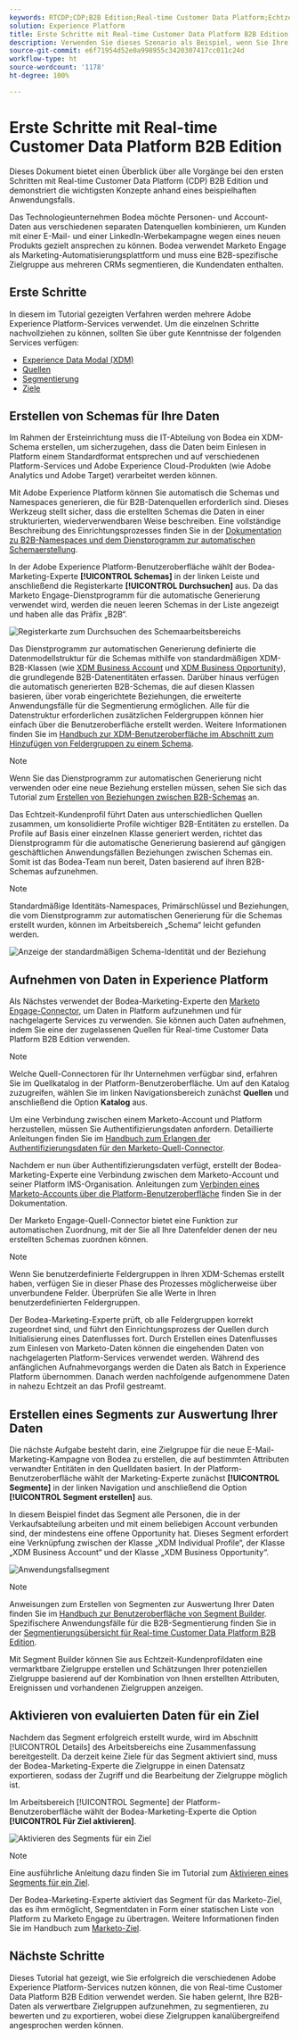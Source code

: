 ```yaml
---
keywords: RTCDP;CDP;B2B Edition;Real-time Customer Data Platform;Echtzeit-Kundendatenplattform;Real-time CDP;B2B;CDP
solution: Experience Platform
title: Erste Schritte mit Real-time Customer Data Platform B2B Edition
description: Verwenden Sie dieses Szenario als Beispiel, wenn Sie Ihre Implementierung von Real-Time Customer Data Platform einrichten.
source-git-commit: e6f71954d52e0a998955c3420307417cc011c24d
workflow-type: ht
source-wordcount: '1178'
ht-degree: 100%

---
```


# Erste Schritte mit Real-time Customer Data Platform B2B Edition

Dieses Dokument bietet einen Überblick über alle Vorgänge bei den ersten Schritten mit Real-time Customer Data Platform (CDP) B2B Edition und demonstriert die wichtigsten Konzepte anhand eines beispielhaften Anwendungsfalls.

Das Technologieunternehmen Bodea möchte Personen- und Account-Daten aus verschiedenen separaten Datenquellen kombinieren, um Kunden mit einer E-Mail- und einer LinkedIn-Werbekampagne wegen eines neuen Produkts gezielt ansprechen zu können. Bodea verwendet Marketo Engage als Marketing-Automatisierungsplattform und muss eine B2B-spezifische Zielgruppe aus mehreren CRMs segmentieren, die Kundendaten enthalten.

## Erste Schritte

In diesem im Tutorial gezeigten Verfahren werden mehrere Adobe Experience Platform-Services verwendet. Um die einzelnen Schritte nachvollziehen zu können, sollten Sie über gute Kenntnisse der folgenden Services verfügen:

- [Experience Data Modal (XDM)](../xdm/home.md)
- [Quellen](../sources/home.md)
- [Segmentierung](../segmentation/home.md)
- [Ziele](../destinations/home.md)

## Erstellen von Schemas für Ihre Daten

Im Rahmen der Ersteinrichtung muss die IT-Abteilung von Bodea ein XDM-Schema erstellen, um sicherzugehen, dass die Daten beim Einlesen in Platform einem Standardformat entsprechen und auf verschiedenen Platform-Services und Adobe Experience Cloud-Produkten (wie Adobe Analytics und Adobe Target) verarbeitet werden können.

Mit Adobe Experience Platform können Sie automatisch die Schemas und Namespaces generieren, die für B2B-Datenquellen erforderlich sind. Dieses Werkzeug stellt sicher, dass die erstellten Schemas die Daten in einer strukturierten, wiederverwendbaren Weise beschreiben. Eine vollständige Beschreibung des Einrichtungsprozesses finden Sie in der [Dokumentation zu B2B-Namespaces und dem Dienstprogramm zur automatischen Schemaerstellung](../sources/connectors/adobe-applications/marketo/marketo-namespaces.md).

In der Adobe Experience Platform-Benutzeroberfläche wählt der Bodea-Marketing-Experte **[!UICONTROL Schemas]** in der linken Leiste und anschließend die Registerkarte **[!UICONTROL Durchsuchen]** aus. Da das Marketo Engage-Dienstprogramm für die automatische Generierung verwendet wird, werden die neuen leeren Schemas in der Liste angezeigt und haben alle das Präfix „B2B“.

![Registerkarte zum Durchsuchen des Schemaarbeitsbereichs](./assets/b2b-tutorial/empty-b2b-schemas.png)

Das Dienstprogramm zur automatischen Generierung definierte die Datenmodellstruktur für die Schemas mithilfe von standardmäßigen XDM-B2B-Klassen (wie [XDM Business Account](../xdm/classes/b2b/business-account.md) und [XDM Business Opportunity](../xdm/classes/b2b/business-opportunity.md)), die grundlegende B2B-Datenentitäten erfassen. Darüber hinaus verfügen die automatisch generierten B2B-Schemas, die auf diesen Klassen basieren, über vorab eingerichtete Beziehungen, die erweiterte Anwendungsfälle für die Segmentierung ermöglichen. Alle für die Datenstruktur erforderlichen zusätzlichen Feldergruppen können hier einfach über die Benutzeroberfläche erstellt werden. Weitere Informationen finden Sie im [Handbuch zur XDM-Benutzeroberfläche im Abschnitt zum Hinzufügen von Feldergruppen zu einem Schema](../xdm/ui/resources/schemas.md#add-field-groups).

>[!NOTE]
> 
>Wenn Sie das Dienstprogramm zur automatischen Generierung nicht verwenden oder eine neue Beziehung erstellen müssen, sehen Sie sich das Tutorial zum [Erstellen von Beziehungen zwischen B2B-Schemas](../xdm/tutorials/relationship-b2b.md) an.

Das Echtzeit-Kundenprofil führt Daten aus unterschiedlichen Quellen zusammen, um konsolidierte Profile wichtiger B2B-Entitäten zu erstellen. Da Profile auf Basis einer einzelnen Klasse generiert werden, richtet das Dienstprogramm für die automatische Generierung basierend auf gängigen geschäftlichen Anwendungsfällen Beziehungen zwischen Schemas ein. Somit ist das Bodea-Team nun bereit, Daten basierend auf ihren B2B-Schemas aufzunehmen.

>[!NOTE]
> 
>Standardmäßige Identitäts-Namespaces, Primärschlüssel und Beziehungen, die vom Dienstprogramm zur automatischen Generierung für die Schemas erstellt wurden, können im Arbeitsbereich „Schema“ leicht gefunden werden.
>
>![Anzeige der standardmäßigen Schema-Identität und der Beziehung](./assets/b2b-tutorial/schema-identity-relationship.png)

## Aufnehmen von Daten in Experience Platform

Als Nächstes verwendet der Bodea-Marketing-Experte den [Marketo Engage-Connector](../sources/connectors/adobe-applications/marketo/marketo.md), um Daten in Platform aufzunehmen und für nachgelagerte Services zu verwenden. Sie können auch Daten aufnehmen, indem Sie eine der zugelassenen Quellen für Real-time Customer Data Platform B2B Edition verwenden.

>[!NOTE]
> 
>Welche Quell-Connectoren für Ihr Unternehmen verfügbar sind, erfahren Sie im Quellkatalog in der Platform-Benutzeroberfläche. Um auf den Katalog zuzugreifen, wählen Sie im linken Navigationsbereich zunächst **Quellen** und anschließend die Option **Katalog** aus.

Um eine Verbindung zwischen einem Marketo-Account und Platform herzustellen, müssen Sie Authentifizierungsdaten anfordern. Detaillierte Anleitungen finden Sie im [Handbuch zum Erlangen der Authentifizierungsdaten für den Marketo-Quell-Connector](../sources/connectors/adobe-applications/marketo/marketo-auth.md).

Nachdem er nun über Authentifizierungsdaten verfügt, erstellt der Bodea-Marketing-Experte eine Verbindung zwischen dem Marketo-Account und seiner Platform IMS-Organisation. Anleitungen zum [Verbinden eines Marketo-Accounts über die Platform-Benutzeroberfläche](../sources/tutorials/ui/create/adobe-applications/marketo.md) finden Sie in der Dokumentation.

Der Marketo Engage-Quell-Connector bietet eine Funktion zur automatischen Zuordnung, mit der Sie all Ihre Datenfelder denen der neu erstellten Schemas zuordnen können.

>[!NOTE]
> 
>Wenn Sie benutzerdefinierte Feldergruppen in Ihren XDM-Schemas erstellt haben, verfügen Sie in dieser Phase des Prozesses möglicherweise über unverbundene Felder. Überprüfen Sie alle Werte in Ihren benutzerdefinierten Feldergruppen.

Der Bodea-Marketing-Experte prüft, ob alle Feldergruppen korrekt zugeordnet sind, und führt den Einrichtungsprozess der Quellen durch Initialisierung eines Datenflusses fort. Durch Erstellen eines Datenflusses zum Einlesen von Marketo-Daten können die eingehenden Daten von nachgelagerten Platform-Services verwendet werden. Während des anfänglichen Aufnahmevorgangs werden die Daten als Batch in Experience Platform übernommen. Danach werden nachfolgende aufgenommene Daten in nahezu Echtzeit an das Profil gestreamt.

## Erstellen eines Segments zur Auswertung Ihrer Daten

Die nächste Aufgabe besteht darin, eine Zielgruppe für die neue E-Mail-Marketing-Kampagne von Bodea zu erstellen, die auf bestimmten Attributen verwandter Entitäten in den Quelldaten basiert. In der Platform-Benutzeroberfläche wählt der Marketing-Experte zunächst **[!UICONTROL Segmente]** in der linken Navigation und anschließend die Option **[!UICONTROL Segment erstellen]** aus.

In diesem Beispiel findet das Segment alle Personen, die in der Verkaufsabteilung arbeiten und mit einem beliebigen Account verbunden sind, der mindestens eine offene Opportunity hat. Dieses Segment erfordert eine Verknüpfung zwischen der Klasse „XDM Individual Profile“, der Klasse „XDM Business Account“ und der Klasse „XDM Business Opportunity“.

![Anwendungsfallsegment](./assets/b2b-tutorial/use-case-segment.png)

>[!NOTE]
> 
>Anweisungen zum Erstellen von Segmenten zur Auswertung Ihrer Daten finden Sie im [Handbuch zur Benutzeroberfläche von Segment Builder](../segmentation/ui/segment-builder.md). Spezifischere Anwendungsfälle für die B2B-Segmentierung finden Sie in der [Segmentierungsübersicht für Real-time Customer Data Platform B2B Edition](./segmentation/b2b.md).

Mit Segment Builder können Sie aus Echtzeit-Kundenprofildaten eine vermarktbare Zielgruppe erstellen und Schätzungen Ihrer potenziellen Zielgruppe basierend auf der Kombination von Ihnen erstellten Attributen, Ereignissen und vorhandenen Zielgruppen anzeigen.

## Aktivieren von evaluierten Daten für ein Ziel

Nachdem das Segment erfolgreich erstellt wurde, wird im Abschnitt [!UICONTROL Details] des Arbeitsbereichs eine Zusammenfassung bereitgestellt. Da derzeit keine Ziele für das Segment aktiviert sind, muss der Bodea-Marketing-Experte die Zielgruppe in einen Datensatz exportieren, sodass der Zugriff und die Bearbeitung der Zielgruppe möglich ist.

Im Arbeitsbereich [!UICONTROL Segmente] der Platform-Benutzeroberfläche wählt der Bodea-Marketing-Experte die Option **[!UICONTROL Für Ziel aktivieren]**.

![Aktivieren des Segments für ein Ziel](./assets/b2b-tutorial/activate-to-destination.png)

>[!NOTE]
> 
>Eine ausführliche Anleitung dazu finden Sie im Tutorial zum [Aktivieren eines Segments für ein Ziel](https://experienceleague.adobe.com/docs/marketo/using/product-docs/core-marketo-concepts/smart-lists-and-static-lists/static-lists/push-an-adobe-experience-cloud-segment-to-a-marketo-static-list.html?lang=de).

Der Bodea-Marketing-Experte aktiviert das Segment für das Marketo-Ziel, das es ihm ermöglicht, Segmentdaten in Form einer statischen Liste von Platform zu Marketo Engage zu übertragen. Weitere Informationen finden Sie im Handbuch zum [Marketo-Ziel](https://experienceleague.adobe.com/docs/experience-platform/destinations/catalog/adobe/marketo-engage.html?lang=de).

## Nächste Schritte

Dieses Tutorial hat gezeigt, wie Sie erfolgreich die verschiedenen Adobe Experience Platform-Services nutzen können, die von Real-time Customer Data Platform B2B Edition verwendet werden. Sie haben gelernt, Ihre B2B-Daten als verwertbare Zielgruppen aufzunehmen, zu segmentieren, zu bewerten und zu exportieren, wobei diese Zielgruppen kanalübergreifend angesprochen werden können.
